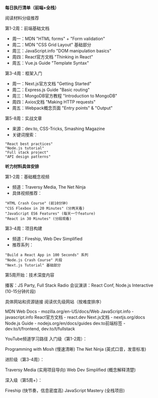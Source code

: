 **每日执行清单（前端+全栈）**

阅读材料分级推荐

第1-2周：前端基础文档
- 周一：MDN "HTML forms" + "Form validation"
- 周二：MDN "CSS Grid Layout" 基础部分
- 周三：JavaScript.info "DOM manipulation basics"
- 周四：React官方文档 "Thinking in React"
- 周五：Vue.js Guide "Template Syntax"

第3-4周：框架入门
- 周一：Next.js官方文档 "Getting Started"
- 周二：Express.js Guide "Basic routing"
- 周三：MongoDB官方教程 "Introduction to MongoDB"
- 周四：Axios文档 "Making HTTP requests"
- 周五：Webpack概念页面 "Entry points" & "Output"

第5-8周：实战文章
- 来源：dev.to, CSS-Tricks, Smashing Magazine
- 关键词搜索：
```
"React best practices"
"Node.js tutorial"
"Full stack project"
"API design patterns"
```

**听力材料具体安排**

第1-2周：基础概念视频
- 频道：Traversy Media, The Net Ninja
- 具体视频推荐：
```
"HTML Crash Course" (前10分钟)
"CSS Flexbox in 20 Minutes" (分两天看)
"JavaScript ES6 Features" (每天一个feature)
"React in 30 Minutes" (分段观看)
```

第3-4周：项目构建
- 频道：Fireship, Web Dev Simplified
- 推荐系列：
```
"Build a React App in 100 Seconds" 系列
"Node.js Crash Course" 片段
"Next.js Tutorial" 基础部分
```


第5周开始：技术深度内容

播客：JS Party, Full Stack Radio
会议演讲：React Conf, Node.js Interactive (10-15分钟片段)

具体网站和资源链接
阅读优先级网站（按难度排序）

MDN Web Docs - mozilla.org/en-US/docs/Web
JavaScript.info - javascript.info
React官方文档 - react.dev
Next.js文档 - nextjs.org/docs
Node.js Guide - nodejs.org/en/docs/guides
dev.to前端标签 - dev.to/t/frontend, dev.to/t/fullstack

YouTube频道学习路径
入门级（第1-2周）：

Programming with Mosh (慢速清晰)
The Net Ninja (英式口音，发音标准)

进阶级（第3-4周）：

Traversy Media (实用项目导向)
Web Dev Simplified (概念解释清楚)

深入级（第5周+）：

Fireship (快节奏，信息密度高)
JavaScript Mastery (全栈项目)
